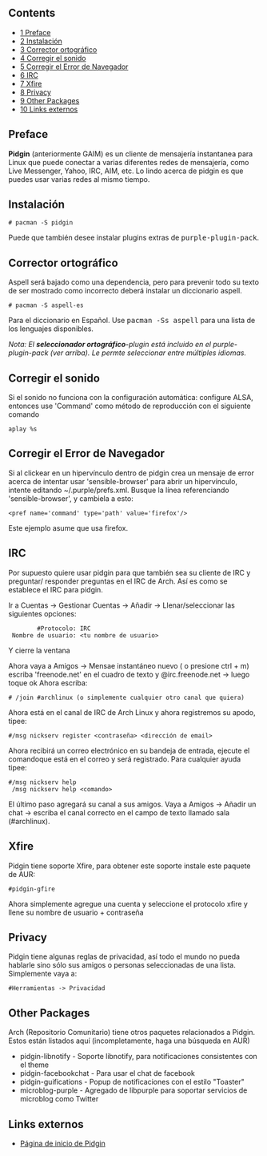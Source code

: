 ## Contents

*   [1 Preface](#Preface)
*   [2 Instalación](#Instalaci.C3.B3n)
*   [3 Corrector ortográfico](#Corrector_ortogr.C3.A1fico)
*   [4 Corregir el sonido](#Corregir_el_sonido)
*   [5 Corregir el Error de Navegador](#Corregir_el_Error_de_Navegador)
*   [6 IRC](#IRC)
*   [7 Xfire](#Xfire)
*   [8 Privacy](#Privacy)
*   [9 Other Packages](#Other_Packages)
*   [10 Links externos](#Links_externos)

## Preface

**Pidgin** (anteriormente GAIM) es un cliente de mensajería instantanea para Linux que puede conectar a varias diferentes redes de mensajería, como Live Messenger, Yahoo, IRC, AIM, etc. Lo lindo acerca de pidgin es que puedes usar varias redes al mismo tiempo.

## Instalación

```
# pacman -S pidgin

```

Puede que también desee instalar plugins extras de <tt>purple-plugin-pack</tt>.

## Corrector ortográfico

Aspell será bajado como una dependencia, pero para prevenir todo su texto de ser mostrado como incorrecto deberá instalar un diccionario aspell.

```
# pacman -S aspell-es

```

Para el diccionario en Español. Use <tt>pacman -Ss aspell</tt> para una lista de los lenguajes disponibles.

_Nota: El **seleccionador ortográfico**-plugin está incluido en el purple-plugin-pack (ver arriba). Le permte seleccionar entre múltiples idiomas._

## Corregir el sonido

Si el sonido no funciona con la configuración automática: configure ALSA, entonces use 'Command' como método de reproducción con el siguiente comando

```
aplay %s

```

## Corregir el Error de Navegador

Si al clickear en un hipervínculo dentro de pidgin crea un mensaje de error acerca de intentar usar 'sensible-browser' para abrir un hipervínculo, intente editando ~/.purple/prefs.xml. Busque la línea referenciando 'sensible-browser', y cambiela a esto:

```
<pref name='command' type='path' value='firefox'/>

```

Este ejemplo asume que usa firefox.

## IRC

Por supuesto quiere usar pidgin para que también sea su cliente de IRC y preguntar/ responder preguntas en el IRC de Arch. Así es como se establece el IRC para pidgin.

Ir a Cuentas -> Gestionar Cuentas -> Añadir -> Llenar/seleccionar las siguientes opciones:

```
        #Protocolo: IRC 
 Nombre de usuario: <tu nombre de usuario>

```

Y cierre la ventana

Ahora vaya a Amigos -> Mensae instantáneo nuevo ( o presione ctrl + m) escriba 'freenode.net' en el cuadro de texto y <nombre de usuario>@irc.freenode.net -> luego toque ok Ahora escriba:

```
# /join #archlinux (o simplemente cualquier otro canal que quiera)

```

Ahora está en el canal de IRC de Arch Linux y ahora registremos su apodo, tipee:

```
#/msg nickserv register <contraseña> <dirección de email>

```

Ahora recibirá un correo electrónico en su bandeja de entrada, ejecute el comandoque está en el correo y será registrado. Para cualquier ayuda tipee:

```
#/msg nickserv help
 /msg nickserv help <comando>

```

El último paso agregará su canal a sus amigos. Vaya a Amigos -> Añadir un chat -> escriba el canal correcto en el campo de texto llamado sala (#archlinux).

## Xfire

Pidgin tiene soporte Xfire, para obtener este soporte instale este paquete de AUR:

```
#pidgin-gfire 

```

Ahora simplemente agregue una cuenta y seleccione el protocolo xfire y llene su nombre de usuario + contraseña

## Privacy

Pidgin tiene algunas reglas de privacidad, así todo el mundo no pueda hablarle sino sólo sus amigos o personas seleccionadas de una lista. Simplemente vaya a:

```
#Herramientas -> Privacidad

```

## Other Packages

Arch (Repositorio Comunitario) tiene otros paquetes relacionados a Pidgin. Estos están listados aquí (incompletamente, haga una búsqueda en AUR)

*   pidgin-libnotify - Soporte libnotify, para notificaciones consistentes con el theme
*   pidgin-facebookchat - Para usar el chat de facebook
*   pidgin-guifications - Popup de notificaciones con el estilo "Toaster"
*   microblog-purple - Agregado de libpurple para soportar servicios de microblog como Twitter

## Links externos

*   [Página de inicio de Pidgin](http://pidgin.im)